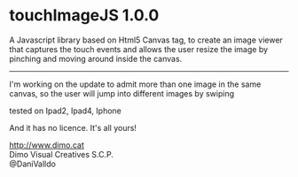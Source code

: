 touchImageJS 1.0.0
==========

A Javascript library based on Html5 Canvas tag, to create an image viewer that captures the touch events and allows the user resize the image by pinching and moving around inside the canvas.

_ _ _ _ _ _ _ _ _

I'm working on the update to admit more than one image in the same canvas, so the user will jump into different images by swiping

tested on Ipad2, Ipad4, Iphone

And it has no licence. It's all yours!

http://www.dimo.cat<br/>
Dimo Visual Creatives S.C.P.<br/>
@DaniValldo
